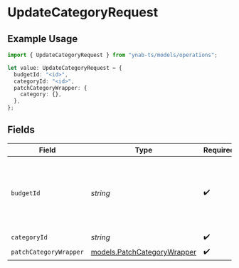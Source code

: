 # UpdateCategoryRequest

## Example Usage

```typescript
import { UpdateCategoryRequest } from "ynab-ts/models/operations";

let value: UpdateCategoryRequest = {
  budgetId: "<id>",
  categoryId: "<id>",
  patchCategoryWrapper: {
    category: {},
  },
};
```

## Fields

| Field                                                                                                                                                                                             | Type                                                                                                                                                                                              | Required                                                                                                                                                                                          | Description                                                                                                                                                                                       |
| ------------------------------------------------------------------------------------------------------------------------------------------------------------------------------------------------- | ------------------------------------------------------------------------------------------------------------------------------------------------------------------------------------------------- | ------------------------------------------------------------------------------------------------------------------------------------------------------------------------------------------------- | ------------------------------------------------------------------------------------------------------------------------------------------------------------------------------------------------- |
| `budgetId`                                                                                                                                                                                        | *string*                                                                                                                                                                                          | :heavy_check_mark:                                                                                                                                                                                | The id of the budget. "last-used" can be used to specify the last used budget and "default" can be used if default budget selection is enabled (see: https://api.ynab.com/#oauth-default-budget). |
| `categoryId`                                                                                                                                                                                      | *string*                                                                                                                                                                                          | :heavy_check_mark:                                                                                                                                                                                | The id of the category                                                                                                                                                                            |
| `patchCategoryWrapper`                                                                                                                                                                            | [models.PatchCategoryWrapper](../../models/patchcategorywrapper.md)                                                                                                                               | :heavy_check_mark:                                                                                                                                                                                | The category to update                                                                                                                                                                            |